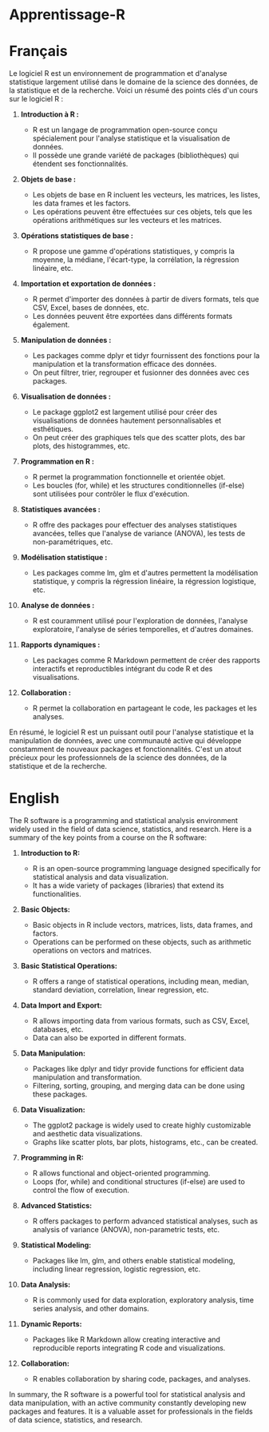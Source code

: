 # Apprentissage-R
# Français 
Le logiciel R est un environnement de programmation et d'analyse statistique largement utilisé dans le domaine de la science des données, de la statistique et de la recherche. Voici un résumé des points clés d'un cours sur le logiciel R :

1. **Introduction à R :**
   - R est un langage de programmation open-source conçu spécialement pour l'analyse statistique et la visualisation de données.
   - Il possède une grande variété de packages (bibliothèques) qui étendent ses fonctionnalités.

2. **Objets de base :**
   - Les objets de base en R incluent les vecteurs, les matrices, les listes, les data frames et les factors.
   - Les opérations peuvent être effectuées sur ces objets, tels que les opérations arithmétiques sur les vecteurs et les matrices.

3. **Opérations statistiques de base :**
   - R propose une gamme d'opérations statistiques, y compris la moyenne, la médiane, l'écart-type, la corrélation, la régression linéaire, etc.

4. **Importation et exportation de données :**
   - R permet d'importer des données à partir de divers formats, tels que CSV, Excel, bases de données, etc.
   - Les données peuvent être exportées dans différents formats également.

5. **Manipulation de données :**
   - Les packages comme dplyr et tidyr fournissent des fonctions pour la manipulation et la transformation efficace des données.
   - On peut filtrer, trier, regrouper et fusionner des données avec ces packages.

6. **Visualisation de données :**
   - Le package ggplot2 est largement utilisé pour créer des visualisations de données hautement personnalisables et esthétiques.
   - On peut créer des graphiques tels que des scatter plots, des bar plots, des histogrammes, etc.

7. **Programmation en R :**
   - R permet la programmation fonctionnelle et orientée objet.
   - Les boucles (for, while) et les structures conditionnelles (if-else) sont utilisées pour contrôler le flux d'exécution.

8. **Statistiques avancées :**
   - R offre des packages pour effectuer des analyses statistiques avancées, telles que l'analyse de variance (ANOVA), les tests de non-paramétriques, etc.

9. **Modélisation statistique :**
   - Les packages comme lm, glm et d'autres permettent la modélisation statistique, y compris la régression linéaire, la régression logistique, etc.

10. **Analyse de données :**
    - R est couramment utilisé pour l'exploration de données, l'analyse exploratoire, l'analyse de séries temporelles, et d'autres domaines.

11. **Rapports dynamiques :**
    - Les packages comme R Markdown permettent de créer des rapports interactifs et reproductibles intégrant du code R et des visualisations.

12. **Collaboration :**
    - R permet la collaboration en partageant le code, les packages et les analyses.

En résumé, le logiciel R est un puissant outil pour l'analyse statistique et la manipulation de données, avec une communauté active qui développe constamment de nouveaux packages et fonctionnalités. C'est un atout précieux pour les professionnels de la science des données, de la statistique et de la recherche.
# English 
The R software is a programming and statistical analysis environment widely used in the field of data science, statistics, and research. Here is a summary of the key points from a course on the R software:

1. **Introduction to R:**
   - R is an open-source programming language designed specifically for statistical analysis and data visualization.
   - It has a wide variety of packages (libraries) that extend its functionalities.

2. **Basic Objects:**
   - Basic objects in R include vectors, matrices, lists, data frames, and factors.
   - Operations can be performed on these objects, such as arithmetic operations on vectors and matrices.

3. **Basic Statistical Operations:**
   - R offers a range of statistical operations, including mean, median, standard deviation, correlation, linear regression, etc.

4. **Data Import and Export:**
   - R allows importing data from various formats, such as CSV, Excel, databases, etc.
   - Data can also be exported in different formats.

5. **Data Manipulation:**
   - Packages like dplyr and tidyr provide functions for efficient data manipulation and transformation.
   - Filtering, sorting, grouping, and merging data can be done using these packages.

6. **Data Visualization:**
   - The ggplot2 package is widely used to create highly customizable and aesthetic data visualizations.
   - Graphs like scatter plots, bar plots, histograms, etc., can be created.

7. **Programming in R:**
   - R allows functional and object-oriented programming.
   - Loops (for, while) and conditional structures (if-else) are used to control the flow of execution.

8. **Advanced Statistics:**
   - R offers packages to perform advanced statistical analyses, such as analysis of variance (ANOVA), non-parametric tests, etc.

9. **Statistical Modeling:**
   - Packages like lm, glm, and others enable statistical modeling, including linear regression, logistic regression, etc.

10. **Data Analysis:**
    - R is commonly used for data exploration, exploratory analysis, time series analysis, and other domains.

11. **Dynamic Reports:**
    - Packages like R Markdown allow creating interactive and reproducible reports integrating R code and visualizations.

12. **Collaboration:**
    - R enables collaboration by sharing code, packages, and analyses.

In summary, the R software is a powerful tool for statistical analysis and data manipulation, with an active community constantly developing new packages and features. It is a valuable asset for professionals in the fields of data science, statistics, and research.


